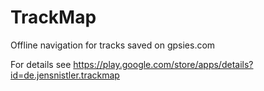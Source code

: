 TrackMap
========

Offline navigation for tracks saved on gpsies.com  

For details see https://play.google.com/store/apps/details?id=de.jensnistler.trackmap